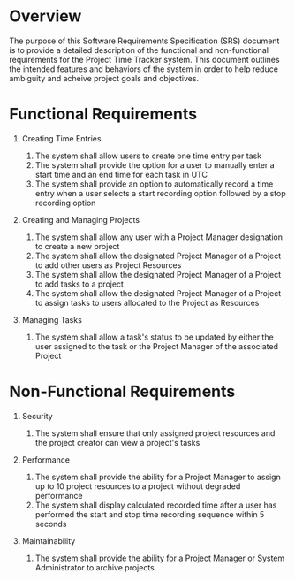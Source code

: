 # Overview

The purpose of this Software Requirements Specification (SRS) document is to provide a detailed description of the functional and non-functional requirements for the Project Time Tracker system. This document outlines the intended features and behaviors of the system in order to help reduce ambiguity and acheive project goals and objectives. 

# Functional Requirements

1. Creating Time Entries
   1. The system shall allow users to create one time entry per task
   2. The system shall provide the option for a user to manually enter a start time and an end time for each task in UTC
   3. The system shall provide an option to automatically record a time entry when a user selects a start recording option followed by a stop recording option

2. Creating and Managing Projects
   1. The system shall allow any user with a Project Manager designation to create a new project
   2. The system shall allow the designated Project Manager of a Project to add other users as Project Resources
   3. The system shall allow the designated Project Manager of a Project to add tasks to a project
   4. The system shall allow the designated Project Manager of a Project to assign tasks to users allocated to the Project as Resources
  
3. Managing Tasks
   1. The system shall allow a task's status to be updated by either the user assigned to the task or the Project Manager of the associated Project

# Non-Functional Requirements

1. Security
   1. The system shall ensure that only assigned project resources and the project creator can view a project's tasks

2. Performance
   1. The system shall provide the ability for a Project Manager to assign up to 10 project resources to a project without degraded performance
   2. The system shall display calculated recorded time after a user has performed the start and stop time recording sequence within 5 seconds
  
3. Maintainability
   1. The system shall provide the ability for a Project Manager or System Administrator to archive projects


